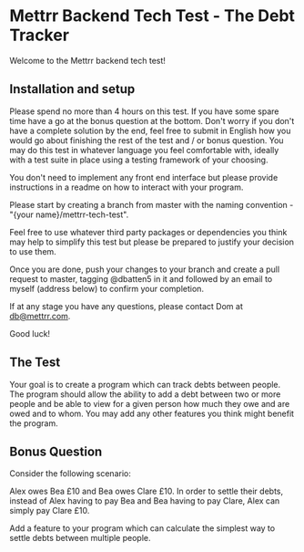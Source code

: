 # Mettrr Backend Tech Test - The Debt Tracker

Welcome to the Mettrr backend tech test!

## Installation and setup

Please spend no more than 4 hours on this test. If you have some spare time 
have a go at the bonus question at the bottom. Don't worry if you don't have a
complete solution by the end, feel free to submit in English how you would go
about finishing the rest of the test and / or bonus question. You may do this 
test in whatever language you feel comfortable with, ideally with a test suite 
in place using a testing framework of your choosing.

You don't need to implement any front end interface but please provide 
instructions in a readme on how to interact with your program.

Please start by creating a branch from master with the naming convention -
"{your name}/mettrr-tech-test".

Feel free to use whatever third party packages or dependencies you think may
help to simplify this test but please be prepared to justify your decision to
use them.

Once you are done, push your changes to your branch and create a pull
request to master, tagging @dbatten5 in it and followed by an email to myself
(address below) to confirm your completion. 

If at any stage you have any questions, please contact Dom at db@mettrr.com.

Good luck!

## The Test

Your goal is to create a program which can track debts between people. The 
program should allow the ability to add a debt between two or more people and 
be able to view for a given person how much they owe and are owed and to whom. 
You may add any other features you think might benefit the program.

## Bonus Question

Consider the following scenario:

Alex owes Bea £10 and Bea owes Clare £10. In order to settle their debts,
instead of Alex having to pay Bea and Bea having to pay Clare, Alex can simply
pay Clare £10.

Add a feature to your program which can calculate the simplest way to settle
debts between multiple people.
